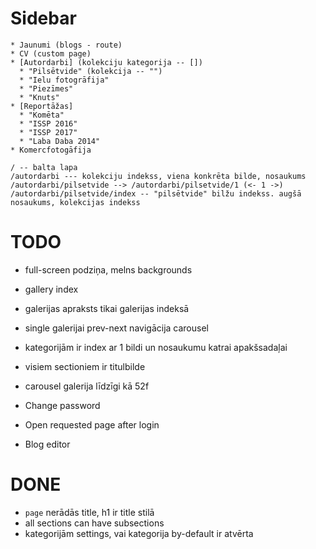 # Sidebar

``` plain
* Jaunumi (blogs - route)
* CV (custom page)
* [Autordarbi] (kolekciju kategorija -- [])
  * "Pilsētvide" (kolekcija -- "")
  * "Ielu fotogrāfija"
  * "Piezīmes"
  * "Knuts"
* [Reportāžas]
  * "Komēta"
  * "ISSP 2016"
  * "ISSP 2017"
  * "Laba Daba 2014"
* Komercfotogāfija
```

``` plain
/ -- balta lapa
/autordarbi --- kolekciju indekss, viena konkrēta bilde, nosaukums
/autordarbi/pilsetvide --> /autordarbi/pilsetvide/1 (<- 1 ->)
/autordarbi/pilsetvide/index -- "pilsētvide" bilžu indekss. augšā nosaukums, kolekcijas indekss
```

# TODO

* full-screen podziņa, melns backgrounds
* gallery index
* galerijas apraksts tikai galerijas indeksā
* single galerijai prev-next navigācija carousel
* kategorijām ir index ar 1 bildi un nosaukumu katrai apakšsadaļai
* visiem sectioniem ir titulbilde
* carousel galerija līdzīgi kā 52f

* Change password
* Open requested page after login
* Blog editor

# DONE

* `page` nerādās title, h1 ir title stilā
* all sections can have subsections
* kategorijām settings, vai kategorija by-default ir atvērta
